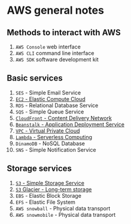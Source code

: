# AWS general notes

## Methods to interact with AWS

1. `AWS Console` web interface
2. `AWS CLI` command line interface
3. `AWS SDK` software development kit

## Basic services

1. `SES` - Simple Email Service
1. [`EC2` - Elastic Compute Cloud](services/ec2.md)
1. `RDS` - Relational Database Service
1. `SQS` - Simple Queue Service
1. [`CloudFront` - Content Delivery Network](services/cloudfront.md)
1. [`Beanstalk` - Application Deployment Service](services/beanstalk.md)
1. [`VPC` - Virtual Private Cloud](services/vpc.md)
1. [`Lambda` - Serverless Computing](services/lambda.md)
1. `DinamoDB` - NoSQL Database
1. `SNS` - Simple Notification Service

## Storage services

1. [`S3` - Simple Storage Service](services/s3.md)
1. [`S3` Glacier - Long-term storage](services/s3-glacier.md)
1. `EBS` - Elastic Block Storage
1. `EFS` - Elastic File System
1. `AWS snowball` - Physical data transport
1. `AWS snowmobile` - Physical data transport

